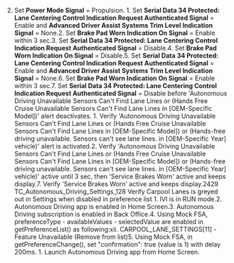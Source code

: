 2. Set **Power Mode Signal** = Propulsion. 1. Set **Serial Data 34 Protected: Lane Centering Control Indication Request Authenticated Signal** = Enable and **Advanced Driver Assist Systems Trim Level Indication Signal** = None.2. Set **Brake Pad Worn Indication On Signal** = Enable within 3 sec.3. Set **Serial Data 34 Protected: Lane Centering Control Indication Request Authenticated Signal** = Disable.4. Set **Brake Pad Worn Indication On Signal** = Disable.5. Set **Serial Data 34 Protected: Lane Centering Control Indication Request Authenticated Signal** = Enable and **Advanced Driver Assist Systems Trim Level Indication Signal** = None.6. Set **Brake Pad Worn Indication On Signal** = Enable within 3 sec.7. Set **Serial Data 34 Protected: Lane Centering Control Indication Request Authenticated Signal** = Disable before 'Autonomous Driving Unavailable Sensors Can't Find Lane Lines or (Hands Free Cruise Unavailable Sensors Can't Find Lane Lines in [OEM-Specific Model])' alert deactivates. 1. Verify 'Autonomous Driving Unavailable Sensors Can't Find Lane Lines or (Hands Free Cruise Unavailable Sensors Can't Find Lane Lines in [OEM-Specific Model]) or (Hands-free driving unavailable. Sensors can't see lane lines. in [OEM-Specific Year] vehicle)' alert is activated.2. Verify 'Autonomous Driving Unavailable Sensors Can't Find Lane Lines or (Hands Free Cruise Unavailable Sensors Can't Find Lane Lines in [OEM-Specific Model]) or (Hands-free driving unavailable. Sensors can't see lane lines. in [OEM-Specific Year] vehicle)' active until 3 sec, then 'Service Brakes Worn' active and keeps display.7. Verify 'Service Brakes Worn' active and keeps display.2429 TC_Autonomous_Driving_Settings_128 Verify Carpool Lanes is greyed out in Settings when disabled in preference list 1. IVI is in RUN mode.2. Autonomous Driving app is enabled in Home Screen.3. Autonomous Driving subscription is enabled in Back Office.4. Using Mock FSA, preferenceType - availableValues - selectedValue are enabled in getPreferenceList() as following:xii. CARPOOL_LANE_SETTINGS[11] - Feature Unavailable (Remove from list)5. Using Mock FSA, in getPreferenceChange(), set "confirmation": true (value is 1) with delay 200ms. 1. Launch Autonomous Driving app from Home Screen.